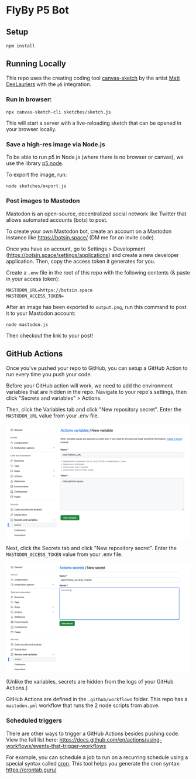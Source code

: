 # FlyBy P5 Bot

## Setup

```
npm install
```

## Running Locally

This repo uses the creating coding tool [canvas-sketch](https://github.com/mattdesl/canvas-sketch)
by the artist [Matt DesLauriers](https://mattdesl.com/) with the `p5` integration.

### Run in browser:
```
npx canvas-sketch-cli sketches/sketch.js
```
This will start a server with a live-reloading sketch that can be opened in your browser locally.

### Save a high-res image via Node.js

To be able to run p5 in Node.js (where there is no browser or canvas), we use the library [p5.node](https://github.com/ericrav/p5.node).

To export the image, run:
```
node sketches/export.js
```

### Post images to Mastodon

Mastodon is an open-source, decentralized social network like Twitter that allows automated accounts (bots) to post.

To create your own Mastodon bot, create an account on a Mastodon instance like https://botsin.space/ (DM me for an invite code).

Once you have an account, go to Settings > Development (https://botsin.space/settings/applications) and create a new developer application.
Then, copy the access token it generates for you.

Create a `.env` file in the root of this repo with the following contents (& paste in your access token):

```
MASTODON_URL=https://botsin.space
MASTODON_ACCESS_TOKEN=
```

After an image has been exported to `output.png`, run this command to post it to your Mastodon account:
```
node mastodon.js
```

Then checkout the link to your post!

## GitHub Actions

Once you've pushed your repo to GitHub, you can setup a GitHub Action to run every time you push your code.

Before your GitHub action will work, we need to add the environment variables that are hidden in the repo.
Navigate to your repo's settings, then click "Secrets and variables" > Actions.

Then, click the Variables tab and click "New repository secret". Enter the `MASTODON_URL` value from your .env file.

![Screenshot of creating a variable](docs/github_variable.png)

Next, click the Secrets tab and click "New repository secret". Enter the `MASTODON_ACCESS_TOKEN` value from your .env file.

![Screenshot of creating a secret](docs/github_secret.png)

(Unlike the variables, secrets are hidden from the logs of your GitHub Actions.)

GitHub Actions are defined in the  `.github/workflows` folder. This repo has a `mastodon.yml` workflow that runs the 2 node scripts from above.

### Scheduled triggers

There are other ways to trigger a GitHub Actions besides pushing code. View the full list here: https://docs.github.com/en/actions/using-workflows/events-that-trigger-workflows

For example, you can schedule a job to run on a recurring schedule using a special syntax called [cron](https://en.wikipedia.org/wiki/Cron).
This tool helps you generate the cron syntax: https://crontab.guru/
